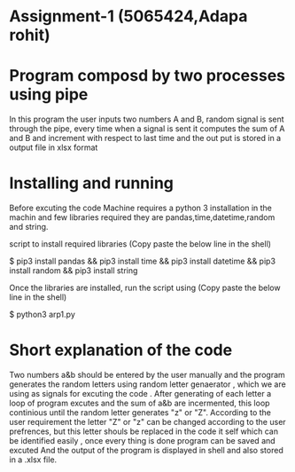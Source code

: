 #                Assignment-1        (5065424,Adapa rohit)
# Program composd by two processes using pipe
In this program the user inputs two numbers A and B, random signal is sent through the pipe, every time when a signal is sent it computes the sum  of A and B and increment with respect to last time and the out put is stored in a output file in xlsx format
# Installing and running
Before excuting the code Machine requires a python 3 installation in the machin and few libraries required they are pandas,time,datetime,random and string.

script to install required libraries (Copy paste the below line in the shell)


$ pip3 install pandas && pip3 install time && pip3 install datetime && pip3 install random && pip3 install string

Once the libraries are installed, run the script using (Copy paste the below line in the shell) 


$ python3 arp1.py

# Short explanation of the code
Two numbers a&b should be entered by the user manually  and the program generates the random letters using random letter genaerator , which we are using as signals for excuting the code . After generating of each letter a loop of program excutes and the sum of a&b are incermented, this loop continious until the random letter generates "z" or "Z". According to the user requirement the letter "Z" or "z" can be changed according to the user prefrences, but this letter shouls be replaced in the code it self which can be identified easily , once every thing is done program can be saved and excuted And the output of the program is displayed in shell and also stored in a .xlsx file.


 
